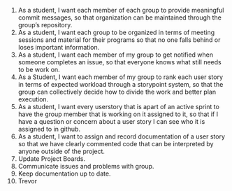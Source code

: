 1) As a student, I want each member of each group to provide meaningful commit messages, so that organization can be maintained through the group’s repository.
2) As a student, I want each group to be organized in terms of meeting sessions and material for their programs so that no one falls behind or loses important information.
3) As a student, I want each member of my group to get notified when someone completes an issue, so that everyone knows what still needs to be work on.
4) As a Student, I want each member of my group to rank each user story in terms of expected workload through a storypoint system, so that the group can collectively decide how to divide the work and better plan execution. 
5) As a student, I want every userstory that is apart of an active sprint to have the group member that is working on it assigned to it, so that if I have a question or concern about a user story I can see who it is assigned to in github.
6) As a student, I want to assign and record documentation of a user story so that we have clearly commented code that can be interpreted by anyone outside of the project.
7) Update Project Boards.
8) Communicate issues and problems with group.
9) Keep documentation up to date.
10) Trevor
